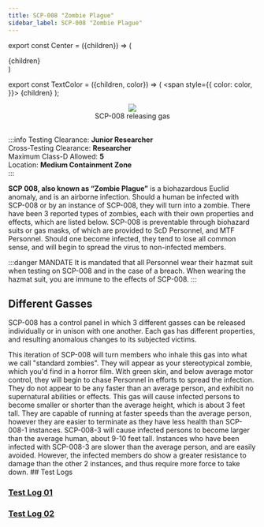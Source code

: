 ```yaml
---
title: SCP-008 "Zombie Plague"
sidebar_label: SCP-008 "Zombie Plague"
---
```


export const Center = ({children}) => (
   <div
      style={{
         "textAlign": "center"
      }}>
      {children}
   </div>
)

export const TextColor = ({children, color}) => (
<span
style={{
      color: color,
    }}>
{children}
</span>
);

<Center><img src="https://lh5.googleusercontent.com/2XSE5E3hbE3ctCMnw-b3zBhdPVhsCfgbqCxlbDlCGhZSqGxD7Umf99YyOT64vGW02dlxbt6z-jVMAIQm0idqYuMnCQ1izRV1mwaheLVICgbbs4IiBJpuDXDSp-7RzOpSz1vp5xdBFVA_SjXoR75AvHk"/></Center>
<Center>SCP-008 releasing gas</Center>

<br />

:::info
Testing Clearance: <TextColor color="#735cff">**Junior Researcher**</TextColor> <br />
Cross-Testing Clearance: <TextColor color="#735cff">**Researcher**</TextColor> <br />
Maximum Class-D Allowed: <TextColor color="#FF6A00">**5**</TextColor> <br />
Location: <TextColor color="#ffd139">**Medium Containment Zone**</TextColor> <br />
:::

**SCP 008, also known as “Zombie Plague”** is a biohazardous Euclid anomaly, and is an airborne infection. Should a human be infected with SCP-008 or by an instance of SCP-008, they will turn into a zombie. There have been 3 reported types of zombies, each with their own properties and effects, which are listed below. SCP-008 is preventable through biohazard suits or gas masks, of which are provided to ScD Personnel, and MTF Personnel. Should one become infected, they tend to lose all common sense, and will begin to spread the virus to non-infected members.&#x20;

:::danger MANDATE
It is mandated that all Personnel wear their hazmat suit when testing on SCP-008 and in the case of a breach. When wearing the hazmat suit, you are immune to the effects of SCP-008.
:::

## Different Gasses

SCP-008 has a control panel in which 3 different gasses can be released individually or in unison with one another. Each gas has different properties, and resulting anomalous changes to its subjected victims.

<Tabs>
<TabItem value="SCP-008-1" label="SCP-008-1" default>
This iteration of SCP-008 will turn members who inhale this gas into what we call "standard zombies". They will appear as your stereotypical zombie, which you'd find in a horror film. With green skin, and below average motor control, they will begin to chase Personnel in efforts to spread the infection. They do not appear to be any faster than an average person, and exhibit no supernatural abilities or effects.
</TabItem>

<TabItem value="SCP-008-2" label="SCP-008-2" default>
This gas will cause infected persons to become smaller or shorter than the average height, which is about 3 feet tall. They are capable of running at faster speeds than the average person, however they are easier to terminate as they have less health than SCP-008-1 instances.&#x20;
</TabItem>

<TabItem value="SCP-008-3" label="SCP-008-3" default>
SCP-008-3 will cause infected persons to become larger than the average human, about 9-10 feet tall. Instances who have been infected with SCP-008-3 are slower than the average person, and are easily avoided. However, the infected members do show a greater resistance to damage than the other 2 instances, and thus require more force to take down.
</TabItem>
</Tabs>
## Test Logs

### [Test Log 01](https://docs.google.com/document/d/1eClJVqgAt1zq3wOvv99pt4C0t-VNlGbsm2PZVGNgWac/edit)

### [Test Log 02](https://docs.google.com/document/d/15Xs2UClzry5cbGfr4fvmpcZgUNKjIyG\_Aj8oEpm4fXk/edit)

